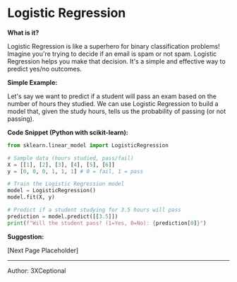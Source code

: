 # Logistic Regression

**What is it?**

Logistic Regression is like a superhero for binary classification problems!  Imagine you're trying to decide if an email is spam or not spam. Logistic Regression helps you make that decision. It's a simple and effective way to predict yes/no outcomes.

**Simple Example:**

Let's say we want to predict if a student will pass an exam based on the number of hours they studied.  We can use Logistic Regression to build a model that, given the study hours, tells us the probability of passing (or not passing).

**Code Snippet (Python with scikit-learn):**

```python
from sklearn.linear_model import LogisticRegression

# Sample data (hours studied, pass/fail)
X = [[1], [2], [3], [4], [5], [6]]
y = [0, 0, 0, 1, 1, 1] # 0 = fail, 1 = pass

# Train the Logistic Regression model
model = LogisticRegression()
model.fit(X, y)

# Predict if a student studying for 3.5 hours will pass
prediction = model.predict([[3.5]])
print(f"Will the student pass? (1=Yes, 0=No): {prediction[0]}")
```

**Suggestion:**

[Next Page Placeholder]

---

Author: 3XCeptional